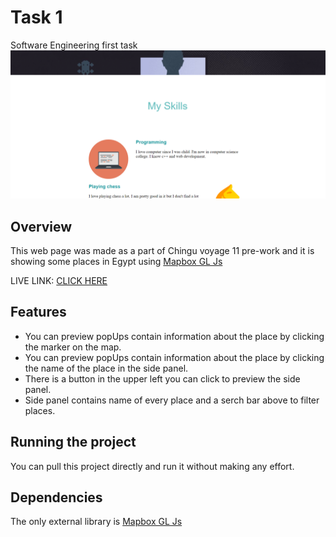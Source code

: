 # Task 1
Software Engineering first task 
![Map](https://github.com/meomnzak/try/blob/master/See.PNG)
## Overview
This web page was made as a part of Chingu voyage 11 pre-work and it is showing some places in Egypt using  [Mapbox GL Js](https://docs.mapbox.com/mapbox-gl-js/api/)

LIVE LINK: [CLICK HERE](http://high-apple.surge.sh)

## Features
* You can preview popUps contain information about the place by clicking the marker on the map.
* You can preview popUps contain information about the place by clicking the name of the place in the side panel.
* There is a button in the upper left you can click to preview the side panel.
* Side panel contains name of every place and a serch bar above to filter places.

## Running the project
You can pull this project directly and run it without making any effort.

## Dependencies
The only external library is [Mapbox GL Js](https://docs.mapbox.com/mapbox-gl-js/api/)

